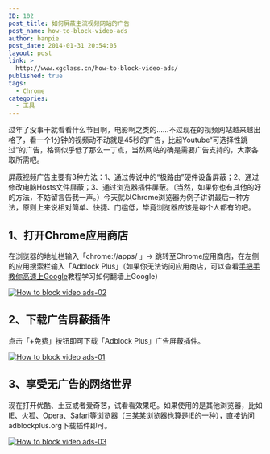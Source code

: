 ```yaml
---
ID: 102
post_title: 如何屏蔽主流视频网站的广告
post_name: how-to-block-video-ads
author: banpie
post_date: 2014-01-31 20:54:05
layout: post
link: >
  http://www.xgclass.cn/how-to-block-video-ads/
published: true
tags:
  - Chrome
categories:
  - 工具
---
```

过年了没事干就看看什么节目啊，电影啊之类的……不过现在的视频网站越来越出格了，看一个1分钟的视频动不动就是45秒的广告，比起Youtube“可选择性跳过”的广告，格调似乎低了那么一丁点，当然网站的确是需要广告支持的，大家各取所需吧。

屏蔽视频广告主要有3种方法：1、通过传说中的“极路由”硬件设备屏蔽；2、通过修改电脑Hosts文件屏蔽；3、通过浏览器插件屏蔽。（当然，如果你也有其他的好的方法，不妨留言告我一声。）今天就以Chrome浏览器为例子讲讲最后一种方法，原则上来说相对简单、快捷、门槛低，毕竟浏览器应该是每个人都有的吧。

## 1、打开Chrome应用商店

在浏览器的地址栏输入「chrome://apps/ 」-> 跳转至Chrome应用商店，在左侧的应用搜索栏输入「Adblock Plus」（如果你无法访问应用商店，可以查看[手把手教你高速上Google][1]教程学习如何翻墙上Google）

[![How to block video ads-02][2]][2]

## 2、下载广告屏蔽插件

点击「+免费」按钮即可下载「Adblock Plus」广告屏蔽插件。

[![How to block video ads-01][3]][3]

## 3、享受无广告的网络世界

现在打开优酷、土豆或者爱奇艺，试看看效果吧。如果使用的是其他浏览器，比如IE、火狐、Opera、Safari等浏览器（三某某浏览器也算是IE的一种），直接访问adblockplus.org下载插件即可。

[![How to block video ads-03][4]][4]

 [1]: http://www.banpie.info/2013/12/shou-ba-shou-jiao-ni-gao-su-shang-google/
 [2]: http://www.xgclass.cn/wp-content/uploads/2018/11/How-to-block-video-ads-02.jpg
 [3]: http://7arnhx.com1.z0.glb.clouddn.com/wp-content/uploads/2014/01/How-to-block-video-ads-01.jpg
 [4]: http://7arnhx.com1.z0.glb.clouddn.com/wp-content/uploads/2014/01/How-to-block-video-ads-03.jpg